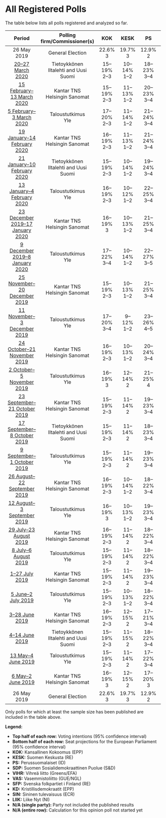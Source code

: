 # All Registered Polls

The table below lists all polls registered and analyzed so far.

| Period     | Polling firm/Commissioner(s) | KOK | KESK | PS | SDP | VIHR | VAS | SFP | KD | SIN | LIIK |
|:----------:|:----------------------------:|:--:|:--:|:--:|:--:|:--:|:--:|:--:|:--:|:--:|:--:|
| 26 May 2019 | General Election | 22.6% <br> 3 | 19.7% <br> 3 | 12.9% <br> 2 | 12.3% <br> 2 | 9.3% <br> 1 | 9.3% <br> 1 | 6.8% <br> 1 | 5.2% <br> 0 | 0.0% <br> 0 | 0.0% <br> 0 |
| [20–27 March 2020](2020-03-27-Tietoykkönen.html) | Tietoykkönen <br> Iltalehti and Uusi Suomi | 15–19% <br> 2–3 | 10–14% <br> 1–2 | 18–23% <br> 3–4 | 19–24% <br> 3–4 | 9–13% <br> 1–2 | 6–10% <br> 1 | 3–6% <br> 0–1 | 2–4% <br> 0 | N/A <br> N/A | 1–2% <br> 0 |
| [15 February–13 March 2020](2020-03-13-KantarTNS.html) | Kantar TNS <br> Helsingin Sanomat | 15–19% <br> 2–3 | 11–13% <br> 1–2 | 20–23% <br> 3–4 | 16–19% <br> 2–3 | 11–14% <br> 2 | 7–9% <br> 1 | 4–5% <br> 0 | 3–5% <br> 0 | N/A <br> N/A | 1–3% <br> 0 |
| [5 February–3 March 2020](2020-03-03-Taloustutkimus.html) | Taloustutkimus <br> Yle | 17–20% <br> 2–3 | 11–14% <br> 1–2 | 21–24% <br> 3–4 | 15–18% <br> 2–3 | 11–14% <br> 2 | 6–9% <br> 1 | 3–5% <br> 0 | 2–4% <br> 0 | N/A <br> N/A | 1–2% <br> 0 |
| [19 January–14 February 2020](2020-02-14-KantarTNS.html) | Kantar TNS <br> Helsingin Sanomat | 16–19% <br> 2–3 | 11–13% <br> 1–2 | 21–24% <br> 3–4 | 15–18% <br> 2–3 | 11–14% <br> 1–2 | 7–9% <br> 1 | 3–5% <br> 0 | 3–4% <br> 0 | N/A <br> N/A | 1–3% <br> 0 |
| [21 January–10 February 2020](2020-02-10-Tietoykkönen.html) | Tietoykkönen <br> Iltalehti and Uusi Suomi | 15–19% <br> 2–3 | 10–14% <br> 1–2 | 19–24% <br> 3–4 | 15–19% <br> 2–3 | 11–15% <br> 1–2 | 6–9% <br> 1 | 3–6% <br> 0–1 | 3–5% <br> 0 | N/A <br> N/A | 1–2% <br> 0 |
| [13 January–4 February 2020](2020-02-04-Taloustutkimus.html) | Taloustutkimus <br> Yle | 16–19% <br> 2–3 | 10–12% <br> 1–2 | 22–25% <br> 3–4 | 14–18% <br> 2–3 | 12–15% <br> 2 | 7–10% <br> 1 | 4–5% <br> 0–1 | 2–4% <br> 0 | N/A <br> N/A | 1–2% <br> 0 |
| [23 December 2019–17 January 2020](2020-01-17-KantarTNS.html) | Kantar TNS <br> Helsingin Sanomat | 16–19% <br> 3 | 10–13% <br> 1–2 | 21–25% <br> 3–4 | 14–17% <br> 2–3 | 11–14% <br> 2 | 7–10% <br> 1 | 4–5% <br> 0 | 3–5% <br> 0 | N/A <br> N/A | 1–2% <br> 0 |
| [9 December 2019–8 January 2020](2020-01-08-Taloustutkimus.html) | Taloustutkimus <br> Yle | 17–22% <br> 3–4 | 10–14% <br> 1–2 | 22–27% <br> 3–5 | 13–17% <br> 2–3 | 10–14% <br> 1–2 | 7–10% <br> 1 | 3–5% <br> 0 | 1–3% <br> 0 | N/A <br> N/A | 1–2% <br> 0 |
| [25 November–20 December 2019](2019-12-20-KantarTNS.html) | Kantar TNS <br> Helsingin Sanomat | 15–19% <br> 2–3 | 10–13% <br> 1–2 | 21–25% <br> 3–4 | 13–17% <br> 2–3 | 11–14% <br> 2 | 7–10% <br> 1 | 4–6% <br> 0–1 | 3–5% <br> 0 | N/A <br> N/A | 1–2% <br> 0 |
| [11 November–3 December 2019](2019-12-03-Taloustutkimus.html) | Taloustutkimus <br> Yle | 17–20% <br> 3–4 | 9–12% <br> 1–2 | 23–26% <br> 4–5 | 12–15% <br> 2 | 12–15% <br> 2–3 | 7–10% <br> 1 | 3–5% <br> 0 | 3–5% <br> 0 | N/A <br> N/A | 1–2% <br> 0 |
| [24 October–21 November 2019](2019-11-21-KantarTNS.html) | Kantar TNS <br> Helsingin Sanomat | 16–19% <br> 2–3 | 10–13% <br> 1–2 | 20–24% <br> 3–4 | 14–17% <br> 2–3 | 12–15% <br> 2 | 7–9% <br> 1 | 3–5% <br> 0–1 | 3–5% <br> 0 | N/A <br> N/A | 1–2% <br> 0 |
| [2 October–5 November 2019](2019-11-05-Taloustutkimus.html) | Taloustutkimus <br> Yle | 16–19% <br> 3 | 12–14% <br> 2 | 21–25% <br> 4 | 13–15% <br> 2 | 13–16% <br> 2 | 7–9% <br> 1 | 4–5% <br> 0 | 3–4% <br> 0 | N/A <br> N/A | 1–2% <br> 0 |
| [23 September–21 October 2019](2019-10-21-KantarTNS.html) | Kantar TNS <br> Helsingin Sanomat | 15–19% <br> 2–3 | 11–14% <br> 2 | 19–23% <br> 3–4 | 15–19% <br> 2–3 | 12–16% <br> 2 | 7–10% <br> 1 | 3–5% <br> 0–1 | 3–4% <br> 0 | N/A <br> N/A | 1–2% <br> 0 |
| [17 September–8 October 2019](2019-10-08-Tietoykkönen.html) | Tietoykkönen <br> Iltalehti and Uusi Suomi | 15–19% <br> 2–3 | 11–14% <br> 2 | 18–23% <br> 3–4 | 15–19% <br> 2–3 | 11–15% <br> 2 | 6–9% <br> 1 | 3–5% <br> 0–1 | 2–4% <br> 0 | N/A <br> N/A | 1–2% <br> 0 |
| [9 September–1 October 2019](2019-10-01-Taloustutkimus.html) | Taloustutkimus <br> Yle | 15–19% <br> 2–3 | 11–14% <br> 2 | 19–23% <br> 3–4 | 14–17% <br> 2–3 | 13–16% <br> 2–3 | 7–9% <br> 1 | 3–5% <br> 0 | 3–5% <br> 0 | N/A <br> N/A | 1–2% <br> 0 |
| [26 August–22 September 2019](2019-09-22-KantarTNS.html) | Kantar TNS <br> Helsingin Sanomat | 16–19% <br> 2–3 | 10–14% <br> 1–2 | 18–22% <br> 3–4 | 16–19% <br> 2–3 | 13–16% <br> 2–3 | 7–10% <br> 1 | 4–6% <br> 0–1 | 3–4% <br> 0 | N/A <br> N/A | 1–2% <br> 0 |
| [12 August–3 September 2019](2019-09-03-Taloustutkimus.html) | Taloustutkimus <br> Yle | 16–19% <br> 3 | 10–13% <br> 1–2 | 19–23% <br> 3–4 | 15–19% <br> 2–3 | 13–16% <br> 2–3 | 7–9% <br> 1 | 3–5% <br> 0 | 3–4% <br> 0 | N/A <br> N/A | 1–2% <br> 0 |
| [29 July–23 August 2019](2019-08-23-KantarTNS.html) | Kantar TNS <br> Helsingin Sanomat | 16–19% <br> 2–3 | 11–14% <br> 2 | 18–22% <br> 3–4 | 15–19% <br> 2–3 | 12–15% <br> 2 | 7–10% <br> 1 | 4–6% <br> 0–1 | 3–5% <br> 0 | N/A <br> N/A | 1–2% <br> 0 |
| [8 July–6 August 2019](2019-08-06-Taloustutkimus.html) | Taloustutkimus <br> Yle | 15–19% <br> 2–3 | 11–14% <br> 2 | 18–22% <br> 3–4 | 15–18% <br> 2–3 | 13–17% <br> 2–3 | 7–10% <br> 1 | 3–5% <br> 0–1 | 3–4% <br> 0 | N/A <br> N/A | 1–2% <br> 0 |
| [1–27 July 2019](2019-07-27-KantarTNS.html) | Kantar TNS <br> Helsingin Sanomat | 15–19% <br> 2–3 | 11–14% <br> 2 | 19–23% <br> 3–4 | 15–18% <br> 2–3 | 12–16% <br> 2 | 7–10% <br> 1 | 4–6% <br> 0–1 | 3–5% <br> 0 | N/A <br> N/A | 1–2% <br> 0 |
| [5 June–2 July 2019](2019-07-02-Taloustutkimus.html) | Taloustutkimus <br> Yle | 15–19% <br> 2–3 | 10–13% <br> 1–2 | 18–22% <br> 3–4 | 15–18% <br> 2–3 | 13–16% <br> 2–3 | 8–10% <br> 1 | 4–6% <br> 0–1 | 3–5% <br> 0 | N/A <br> N/A | 1–2% <br> 0 |
| [3–28 June 2019](2019-06-28-KantarTNS.html) | Kantar TNS <br> Helsingin Sanomat | 16–19% <br> 2–3 | 12–15% <br> 2 | 17–21% <br> 3–4 | 16–19% <br> 2–3 | 12–15% <br> 2 | 7–9% <br> 1 | 4–6% <br> 0–1 | 3–5% <br> 0 | N/A <br> N/A | 1–2% <br> 0 |
| [4–14 June 2019](2019-06-14-Tietoykkönen.html) | Tietoykkönen <br> Iltalehti and Uusi Suomi | 15–19% <br> 2–3 | 11–15% <br> 2 | 18–22% <br> 3–4 | 14–18% <br> 2–3 | 12–16% <br> 2–3 | 7–10% <br> 1 | 4–6% <br> 0–1 | 2–4% <br> 0 | N/A <br> N/A | N/A <br> N/A |
| [13 May–4 June 2019](2019-06-04-Taloustutkimus.html) | Taloustutkimus <br> Yle | 15–19% <br> 2–3 | 11–14% <br> 2 | 17–22% <br> 3–4 | 15–20% <br> 2–3 | 12–16% <br> 2–3 | 6–10% <br> 1 | 3–6% <br> 0–1 | 3–5% <br> 0 | N/A <br> N/A | 1–3% <br> 0 |
| [6 May–2 June 2019](2019-06-02-KantarTNS.html) | Kantar TNS <br> Helsingin Sanomat | 16–19% <br> 3 | 12–15% <br> 2 | 17–20% <br> 3 | 16–19% <br> 3 | 11–14% <br> 1–2 | 7–10% <br> 1 | 4–6% <br> 0–1 | 3–5% <br> 0 | N/A <br> N/A | 2–3% <br> 0 |
| 26 May 2019 | General Election | 22.6% <br> 3 | 19.7% <br> 3 | 12.9% <br> 2 | 12.3% <br> 2 | 9.3% <br> 1 | 9.3% <br> 1 | 6.8% <br> 1 | 5.2% <br> 0 | 0.0% <br> 0 | 0.0% <br> 0 |

Only polls for which at least the sample size has been published are included in the table above.

**Legend:**
+ **Top half of each row:** Voting intentions (95% confidence interval)
+ **Bottom half of each row:** Seat projections for the European Parliament (95% confidence interval)
+ **KOK:** Kansallinen Kokoomus (EPP)
+ **KESK:** Suomen Keskusta (RE)
+ **PS:** Perussuomalaiset (ID)
+ **SDP:** Suomen Sosialidemokraattinen Puolue (S&D)
+ **VIHR:** Vihreä liitto (Greens/EFA)
+ **VAS:** Vasemmistoliitto (GUE/NGL)
+ **SFP:** Svenska folkpartiet i Finland (RE)
+ **KD:** Kristillisdemokraatit (EPP)
+ **SIN:** Sininen tulevaisuus (ECR)
+ **LIIK:** Liike Nyt (NI)
+ **N/A (single party):** Party not included the published results
+ **N/A (entire row):** Calculation for this opinion poll not started yet

